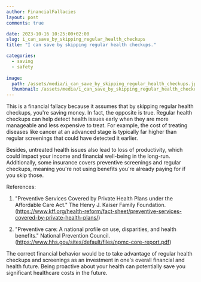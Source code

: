 ```yaml
---
author: FinancialFallacies
layout: post
comments: true

date: 2023-10-16 10:25:00+02:00  
slug: i_can_save_by_skipping_regular_health_checkups
title: "I can save by skipping regular health checkups."

categories:
  - saving
  - safety
  
image:
  path: /assets/media/i_can_save_by_skipping_regular_health_checkups.jpg
  thumbnail: /assets/media/i_can_save_by_skipping_regular_health_checkups.jpg
---
```


This is a financial fallacy because it assumes that by skipping regular health checkups, you're saving money. In fact, the opposite is true. Regular health checkups can help detect health issues early when they are more manageable and less expensive to treat. For example, the cost of treating diseases like cancer at an advanced stage is typically far higher than regular screenings that could have detected it earlier.

Besides, untreated health issues also lead to loss of productivity, which could impact your income and financial well-being in the long-run. Additionally, some insurance covers preventive screenings and regular checkups, meaning you're not using benefits you're already paying for if you skip those.

References:

1. "Preventive Services Covered by Private Health Plans under the Affordable Care Act." The Henry J. Kaiser Family Foundation. (https://www.kff.org/health-reform/fact-sheet/preventive-services-covered-by-private-health-plans/)
  
2. "Preventive care: A national profile on use, disparities, and health benefits." National Prevention Council. (https://www.hhs.gov/sites/default/files/npmc-core-report.pdf)

The correct financial behavior would be to take advantage of regular health checkups and screenings as an investment in one's overall financial and health future. Being proactive about your health can potentially save you significant healthcare costs in the future.

